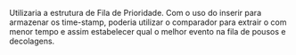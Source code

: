Utilizaria a estrutura de Fila de Prioridade. Com o uso do inserir para armazenar os time-stamp, poderia utilizar o comparador para extrair o com menor tempo e assim estabelecer qual o melhor evento na fila de pousos e decolagens.